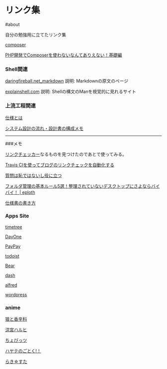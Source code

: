 
# リンク集

#about

自分の勉強用に立てたリンク集

[composer](https://getcomposer.org/)

[PHP開発でComposerを使わないなんてありえない！基礎編](https://qiita.com/niisan-tokyo/items/8cccec88d45f38171c94)

### Shell関連

[daringfireball.net_markdown](https://daringfireball.net/projects/markdown/)
説明: Markdownの原文のページ

[explainshell.com](https://explainshell.com/)
説明: Shellの構文のManを視覚的に見れるサイト


### 上流工程関連

[仕様とは](https://wa3.i-3-i.info/word1942.html)

[システム設計の流れ・設計書の構成メモ](https://qiita.com/chocode/items/fd51dd8f561e2a0fbd70)

---
###メモ


[リンクチェッカー](http://wummel.github.io/linkchecker/)なるものを見つけたのであとで使ってみる。

[Travis CIを使ってブログのリンクチェックを自動化する](https://rcmdnk.com/blog/2014/11/22/blog-octopress-travisci/)

[質問は恥ではないし役に立つ](https://qiita.com/seki_uk/items/4001423b3cd3db0dada7)

[フォルダ管理の基本ルール5選！整理されていないデスクトップにさよならバイバイ！ | eploth](https://eploth.com/knowledge/clean-desktop-files)

[仕様書の書き方](https://qiita.com/ko1/items/9f5f1a2683ea54f12362)



### Apps Site

[timetree](https://timetreeapp.com/intl/ja/)

[DayOne](https://dayoneapp.com)

[PayPay](https://paypay.ne.jp/)

[todoist](https://todoist.com/)

[Bear](https://bear.app/)

[dash](https://kapeli.com/dash)

[alfred](https://www.alfredapp.com/)

[wordpress](https://ja.wordpress.org/)

### anime

[狼と香辛料](http://hasekuraisuna.jp/)

[涼宮ハルヒ](https://sneakerbunko.jp/series/haruhi/)

[ちょびっツ](http://www.tbs.co.jp/chobits/)

[ハヤテのごとく!！](http://hayatenogotoku.com/)

[らき☆すた](http://www.lucky-ch.com/)
